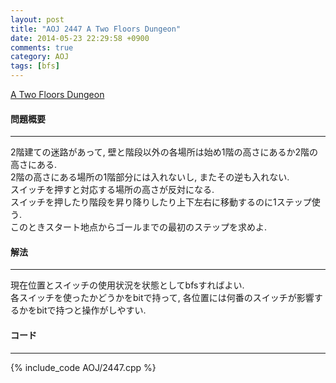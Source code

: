```yaml
---
layout: post
title: "AOJ 2447 A Two Floors Dungeon"
date: 2014-05-23 22:29:58 +0900
comments: true
category: AOJ
tags: [bfs]
---
```


[A Two Floors Dungeon](http://judge.u-aizu.ac.jp/onlinejudge/description.jsp?id=2447)

#### 問題概要

****

2階建ての迷路があって, 壁と階段以外の各場所は始め1階の高さにあるか2階の高さにある.  
2階の高さにある場所の1階部分には入れないし, またその逆も入れない.  
スイッチを押すと対応する場所の高さが反対になる.  
スイッチを押したり階段を昇り降りしたり上下左右に移動するのに1ステップ使う.  
このときスタート地点からゴールまでの最初のステップを求めよ.

#### 解法

****

現在位置とスイッチの使用状況を状態としてbfsすればよい.  
各スイッチを使ったかどうかをbitで持って, 各位置には何番のスイッチが影響するかをbitで持つと操作がしやすい.  

#### コード

****

{% include_code AOJ/2447.cpp %}
